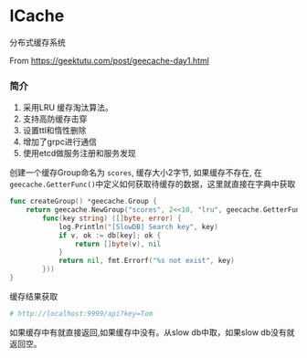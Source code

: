 # ICache
分布式缓存系统

From https://geektutu.com/post/geecache-day1.html

### 简介

1. 采用LRU 缓存淘汰算法。
2. 支持高防缓存击穿
3. 设置ttl和惰性删除
4. 增加了grpc进行通信
5. 使用etcd做服务注册和服务发现

创建一个缓存Group命名为 `scores`, 缓存大小2字节, 如果缓存不存在, 在`geecache.GetterFunc()`中定义如何获取待缓存的数据，这里就直接在字典中获取
``` go
func createGroup() *geecache.Group {
	return geecache.NewGroup("scores", 2<<10, "lru", geecache.GetterFunc( //lru算法做测试
		func(key string) ([]byte, error) {
			log.Println("[SlowDB] Search key", key)
			if v, ok := db[key]; ok {
				return []byte(v), nil
			}
			return nil, fmt.Errorf("%s not exist", key)
		}))
}
```

缓存结果获取
``` bash
# http://localhost:9999/api?key=Tom
```
如果缓存中有就直接返回,如果缓存中没有。从slow db中取，如果slow db没有就返回空。

